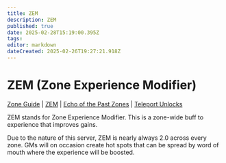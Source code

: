 ```yaml
---
title: ZEM
description: ZEM
published: true
date: 2025-02-28T15:19:00.395Z
tags: 
editor: markdown
dateCreated: 2025-02-26T19:27:21.918Z
---
```


# ZEM (Zone Experience Modifier)
[Zone Guide](/exploration-and-combat/zone-guide/_indexen) | [ZEM](/exploration-and-combat/zem) | [Echo of the Past Zones](/exploration-and-combat/echo-of-the-past) | [Teleport Unlocks](/exploration-and-combat/teleport)

ZEM stands for Zone Experience Modifier. This is a zone-wide buff to experience that improves gains.

Due to the nature of this server, ZEM is nearly always 2.0 across every zone. GMs will on occasion create hot spots that can be spread by word of mouth where the experience will be boosted.